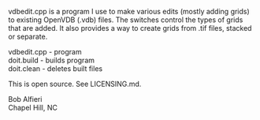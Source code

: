 vdbedit.cpp is a program I use to make various edits (mostly adding grids) to existing OpenVDB (.vdb) files.  The switches control the types of grids that are added.  It also provides a way to create grids from .tif files, stacked or separate.

vdbedit.cpp - program<br>
doit.build  - builds program<br>
doit.clean  - deletes built files<br>

This is open source.  See LICENSING.md.

Bob Alfieri<br>
Chapel Hill, NC
